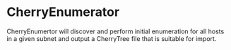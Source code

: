# CherryEnumerator

CherryEnumertor will discover and perform initial enumeration for all hosts in a given subnet and output a CherryTree file that is suitable for import.
